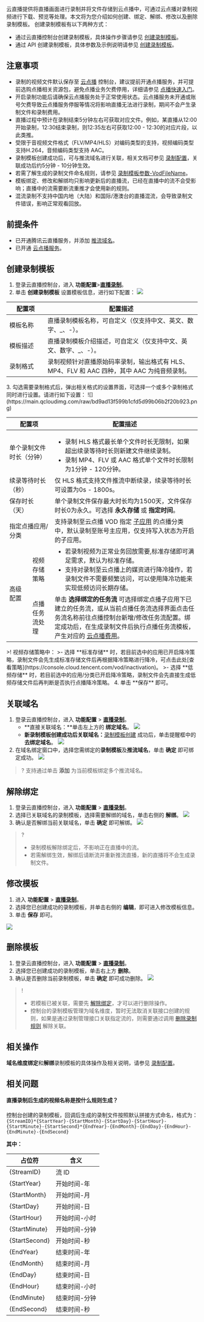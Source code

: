 云直播提供将直播画面进行录制并将文件存储到云点播中，可通过云点播对录制视频进行下载、预览等处理。本文将为您介绍如何创建、绑定、解绑、修改以及删除录制模板。
创建录制模板有以下两种方式：
- 通过云直播控制台创建录制模板，具体操作步骤请参见 [创建录制模板](#C_record)。
- 通过 API 创建录制模板，具体参数及示例说明请参见  [创建录制模板](https://cloud.tencent.com/document/api/267/32614)。

## 注意事项
- 录制的视频文件默认保存至 [云点播](https://console.cloud.tencent.com/vod/overview) 控制台，建议提前开通点播服务，并可提前选购点播相关资源包，避免点播业务欠费停用，详细请参见 [点播快速入门](https://cloud.tencent.com/document/product/266/8757)。
- 开启录制功能后请确保云点播服务处于正常使用状态。云点播服务未开通或账号欠费导致云点播服务停服等情况将影响直播无法进行录制，期间不会产生录制文件和录制费用。
- 直播过程中预计在录制结束5分钟左右可获取对应文件。例如，某直播从12:00开始录制，12:30结束录制，则12:35左右可获取12:00 - 12:30的对应片段，以此类推。
- 受限于音视频文件格式（FLV/MP4/HLS）对编码类型的支持，视频编码类型支持H.264，音频编码类型支持 AAC。
- 录制模板创建成功后，可与推流域名进行关联，相关文档可参见  [录制配置](https://cloud.tencent.com/document/product/267/35251)，关联成功后约5分钟 - 10分钟生效。
- 若需了解生成的录制文件命名规则，请参见 [录制模板参数-VodFileName](https://cloud.tencent.com/document/api/267/20474#RecordParam)。
- 模板绑定、修改和解绑均只影响更新后的直播流，已经在直播中的流不会受影响；直播中的流需要断流重推才会使用新的规则。
- 混流录制不支持中国内地（大陆）和国际/港澳台的直播混流，会导致录制文件错误，影响正常观看回放。



## 前提条件
- 已开通腾讯云直播服务，并添加 [推流域名](https://cloud.tencent.com/document/product/267/20381)。
- 已开通 [云点播服务](https://cloud.tencent.com/document/product/266/8757#.E6.AD.A5.E9.AA.A41.EF.BC.9A.E5.BC.80.E9.80.9A.E4.BA.91.E7.82.B9.E6.92.AD)。

[](id:C_record)
## 创建录制模板
1. 登录云直播控制台，进入 **功能配置**>[**直播录制**](https://console.cloud.tencent.com/live/config/record)。
2. 单击 **创建录制模板** 设置模板信息，进行如下配置：
![](https://main.qcloudimg.com/raw/5cd41c188b58954d38af6123a9e39c8e.png)
<table>
   <thead><tr><th width="20%">配置项</th><th>配置描述</th></tr></thead>
   <tbody><tr>
   <tr>
   <td>模板名称</td>
   <td>直播录制模板名称，可自定义（仅支持中文、英文、数字、_、-）。</td>
   </tr><tr>
   <td>模板描述</td>
   <td>直播录制模板介绍描述，可自定义（仅支持中文、英文、数字、_、-）。</td>
   </tr><tr>
   <td>录制格式</td>
   <td>录制视频针对直播原始码率录制，输出格式有  HLS、MP4、FLV 和 AAC 四种，其中 AAC 为纯音频录制。</td>
   </tr>
   </tbody></table>
3. 勾选需要录制格式后，弹出相关格式的设置界面，可选择一个或多个录制格式同时进行设置。请进行如下设置：
![](https://main.qcloudimg.com/raw/bd9ad13f599b1cfd5d99b06b2f20b923.png)
<table>
   <thead><tr width="24%"><th colspan=2>配置项</th><th>配置描述</th></tr></thead>
   <tbody><tr>
      <tr>
      <td colspan=2>单个录制文件时长（分钟）</td>
      <td><ul style="margin-bottom:0px">
          <li>录制 HLS 格式最长单个文件时长无限制，如果超出续录等待时长则新建文件继续录制。</li>
          <li>录制 MP4、FLV 或 AAC 格式单个文件时长限制为1分钟 - 120分钟。</li>
          </ul></td>
      </tr><tr>
      <td colspan=2>续录等待时长（秒）</td>
      <td>仅  HLS 格式支持文件推流中断续录，续录等待时长可设置为0s - 1800s。</td>
      </tr><tr>
      <td colspan=2>保存时长（天）</td>
      <td>单个录制文件保存最大时长均为1500天，文件保存时长0为永久。可选择 <b>永久存储</b> 或 <b>指定时间</b>。</td>
      </tr><tr>
      <td colspan=2>指定点播应用/分类</td>
      <td>支持录制至云点播 VOD 指定 <a href="https://console.cloud.tencent.com/vod/app-manage">子应用</a> 的点播分类中，默认录制至账号主应用，仅支持写入状态为开启的子应用。</td>
      </tr><tr>
      <td rowspan=2 width="12%">高级配置</td>
      <td>视频存储策略</td> 
      <td><ul style=margin:0><li>若录制视频为正常业务回放需要,标准存储即可满足需求，默认为标准存储。</li><li>支持对录制至云点播上的媒资进行降冷操作，若录制文件不需要频繁访问，可以使用降冷功能来实现低频访问长期存储。</li></ul></td>
      </tr><tr>
      <td>点播任务流处理</td>
      <td> 单击 <b>选择绑定的任务流</b> 可选择绑定点播子应用下已建立的任务流，或从当前点播任务流选择界面点击任务流名称前往点播控制台新增/修改任务流配置。绑定成功后，在生成录制文件后执行点播任务流模板，产生对应的 <a href="https://cloud.tencent.com/document/product/266/2838">云点播费用</a>。</td>
      </tr>
      </tbody></table>
>! 视频存储策略中：
>- 选择 **标准存储** 时，若目前选中的应用已开启降冷策略，录制文件会先生成标准存储文件后再根据降冷策略进行降冷，可点击此处[查看策略](https://console.cloud.tencent.com/vod/inactivation)。
>- 选择 **低频存储** 时，若目前选中的应用/分类已开启降冷策略，录制文件会先直接生成低频存储文件后再判断是否执行点播降冷策略。
4. 单击 **保存** 即可。

[](id:conect)
## 关联域名
1. 登录云直播控制台，进入 **功能配置** > [**直播录制**](https://console.cloud.tencent.com/live/config/record)。
    - **直接关联域名：**单击左上方的 **绑定域名**。
    ![](https://main.qcloudimg.com/raw/d32d938925b1aec96c0e6cfc418eb697.png)
    - **新录制模板创建成功后关联域名：**[录制模板创建](#C_record) 成功后，单击提醒框中的 **去绑定域名**。
    ![](https://main.qcloudimg.com/raw/4de2cb134a48920fc5527217704e7f76.png)
2. 在域名绑定窗口中，选择您需绑定的**录制模板**及**推流域名**，单击 **确定** 即可绑定成功。
![](https://qcloudimg.tencent-cloud.cn/raw/ed874330b279d76e3fe80de2310b12b5.png)
>? 支持通过单击 **添加** 为当前模板绑定多个推流域名。

[](id:unite)
## 解除绑定
1. 登录云直播控制台，进入 **功能配置** > [**直播录制**](https://console.cloud.tencent.com/live/config/record)。
2. 选择已关联域名的录制模板，选择需要解绑的域名，单击右侧的 **解绑**。
![](https://qcloudimg.tencent-cloud.cn/raw/f97b855650b34f4f5e7acce20a16e4bd.png)
3. 确认是否解绑当前关联域名，单击 **确定** 即可解绑。
    ![](https://main.qcloudimg.com/raw/690daf43f9b1d5f57b6033720c19860a.png)

>? 
>- 录制模板解除绑定后，不影响正在直播中的流。
>- 若需解绑生效，解绑后请断流并重新推流直播，新的直播将不会生成录制文件。


[](id:change)
## 修改模板
1. 进入 **功能配置** > [**直播录制**](https://console.cloud.tencent.com/live/config/record)。
2. 选择您已创建成功的录制模板，并单击右侧的 **编辑**，即可进入修改模板信息。
3. 单击 **保存** 即可。

![](https://qcloudimg.tencent-cloud.cn/raw/f07f2316d8e2b700bade98b3550f6099.png)

[](id:delete)
## 删除模板
1. 登录云直播控制台，进入 **功能配置** > [**直播录制**](https://console.cloud.tencent.com/live/config/record)。
2. 选择您已创建成功的录制模板，单击右上方 **删除**。
3. 确认是否删除当前录制模板，单击 **确定** 即可成功删除。
![](https://main.qcloudimg.com/raw/15188b9f71c0f7beb2eb450bac55493e.png)

>! 
>- 若模板已被关联，需要先 [解除绑定](#unite)，才可以进行删除操作。
>- 控制台的录制模板管理为域名维度，暂时无法取消关联接口创建的规则，如果是通过录制管理接口关联指定流的，则需要通过调用 [删除录制规则](https://cloud.tencent.com/document/product/267/32613) 解除关联。 


## 相关操作
**域名维度绑定**和**解绑**录制模板的具体操作及相关说明，请参见 [录制配置](https://cloud.tencent.com/document/product/267/35251)。


## 相关问题
[](id:que1)
#### 直播录制后生成的视频名称是按什么规则生成？
控制台创建的录制模板，回调后生成的录制文件按照默认拼接方式命名，格式为：
`{StreamID}*{StartYear}-{StartMonth}-{StartDay}-{StartHour}-{StartMinute}-{StartSecond}*{EndYear}-{EndMonth}-{EndDay}-{EndHour}-{EndMinute}-{EndSecond} `

**其中：**

| 占位符             | 含义          |
| ------------------ | ------------- |
| {StreamID}         | 流 ID          |
| {StartYear}        | 开始时间-年   |
| {StartMonth}       | 开始时间-月   |
| {StartDay}         | 开始时间-日   |
| {StartHour}        | 开始时间-小时 |
| {StartMinute}      | 开始时间-分钟 |
| {StartSecond}      | 开始时间-秒   |
| {EndYear}          | 结束时间-年   |
| {EndMonth}         | 结束时间-月   |
| {EndDay}           | 结束时间-日   |
| {EndHour}          | 结束时间-小时 |
| {EndMinute}        | 结束时间-分钟 |
| {EndSecond}        | 结束时间-秒   |
